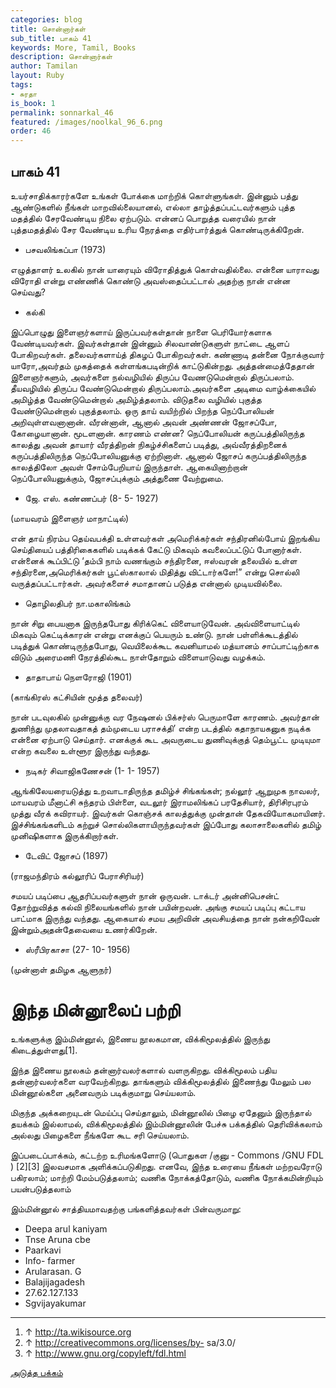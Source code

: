 ```yaml
---
categories: blog
title: சொன்னார்கள்
sub_title: பாகம் 41
keywords: More, Tamil, Books
description: சொன்னார்கள்
author: Tamilan
layout: Ruby
tags:
- சுரதா
is_book: 1
permalink: sonnarkal_46
featured: /images/noolkal_96_6.png
order: 46
---
```



## பாகம் 41

உயர்சாதிக்காரர்களே உங்கள் போக்கை மாற்றிக் கொள்ளுங்கள். இன்னும் பத்து ஆண்டுகளில் நீங்கள் மாறவில்லையானல், எல்லா தாழ்த்தப்பட்டவர்களும் புத்த மதத்தில் சேரவேண்டிய நிலை ஏற்படும். என்னப் பொறுத்த வரையில் நான் புத்தமதத்தில் சேர வேண்டிய உரிய நேரத்தை எதிர்பார்த்துக் கொண்டிருக்கிறேன்.

  * பசவலிங்கப்பா (1973)

எழுத்தாளர் உலகில் நான் யாரையும் விரோதித்துக் கொள்வதில்லை. என்னை யாராவது விரோதி என்று எண்ணிக் கொண்டு அவஸ்தைப்பட்டால் அதற்கு நான் என்ன செய்வது?

  * கல்கி

இப்பொழுது இளைஞர்களாய் இருப்பவர்கள்தான் நாளை பெரியோர்களாக வேண்டியவர்கள். இவர்கள்தான் இன்னும் சிலவாண்டுகளுள் நாட்டை ஆளப் போகிறவர்கள். தலைவர்களாய்த் திகழப் போகிறவர்கள். கண்ணாடி தன்னை நோக்குவார் யாரோ,அவர்தம் முகத்தைக் கள்ளங்கபடின்றிக் காட்டுகின்றது. அத்தன்மைத்தேதான் இளைஞர்களும், அவர்களை நல்வழியில் திருப்ப வேணடுமென்றால் திருப்பலாம். தீயவழியில் திருப்ப வேண்டுமென்றால் திருப்பலாம்.அவர்களை அடிமை வாழ்க்கையில் அமிழ்த்த வேண்டுமென்றால் அமிழ்த்தலாம். விடுதலை வழியில் புகுத்த வேண்டுமென்றால் புகுத்தலாம். ஒரு தாய் வயிற்றில் பிறந்த நெப்போலியன் அறிவுள்ளவனானான். வீரன்னான், ஆனால் அவன் அண்ணன் ஜோசப்போ, கோழையானான். மூடளனான். காரணம் எண்ன? நெப்போலியன் கருப்பத்திலிருந்த காலத்து அவன் தாயார் வீரத்திறன் நிகழ்ச்சிகளைப் படித்து, அவ்வீரத்திறனைக் கருப்பத்திலிருந்த நெப்போலியனுக்கு ஏற்றினாள். ஆனால் ஜோசப் கருப்பத்திலிருந்த காலத்திலோ அவள் சோம்பேறியாய் இருந்தாள். ஆகையினாற்றான் நெப்போலியனுக்கும், ஜோசப்புக்கும் அத்துணை வேற்றுமை.

  * ஜே. எஸ். கண்ணப்பர் (8- 5- 1927)

(மாயவரம் இளைஞர் மாநாட்டில்)

என் தாய் நிரம்ப தெய்வபக்தி உள்ளவர்கள் அமெரிக்கர்கள் சந்திரனில்போய் இறங்கிய செய்தியைப் பத்திரிகைகளில் படிக்கக் கேட்டு மிகவும் கவலைப்பட்டுப் போனார்கள். என்னைக் கூப்பிட்டு ‘தம்பி நாம் வணங்கும் சந்திரனை, ஈஸ்வரன் தலையில் உள்ள சந்திரனை,அமெரிக்கர்கள் பூட்ஸ்காலால் மிதித்து விட்டார்களே!” என்று சொல்லி வருத்தப்பட்டார்கள். அவர்களைச் சமாதானப் படுத்த என்னால் முடியவில்லை.

  * தொழிலதிபர் நா.மகாலிங்கம்

நான் சிறு பையனாக இருந்தபோது கிரிக்கெட் விளையாடுவேன். அவ்விளையாட்டில் மிகவும் கெட்டிக்காரன் என்று எனக்குப் பெயரும் உண்டு. நான் பள்ளிக்கூடத்தில் படித்துக் கொண்டிருந்தபோது, வெயிலைக்கூட கவனியாமல் மத்யானம் சாப்பாட்டிற்காக விடும் அரைமணி நேரத்தில்கூட நாள்தோறும் விளையாடுவது வழக்கம்.

  * தாதாபாய் நெளரோஜி (1901)

(காங்கிரஸ் கட்சியின் மூத்த தலைவர்)

நான் படவுலகில் முன்னுக்கு வர நேஷனல் பிக்சர்ஸ் பெருமாளே காரணம். அவர்தான் துணிந்து முதலாவதாகத் தம்முடைய பராசக்தி’ என்ற படத்தில் கதாநாயகனுக நடிக்க என்னை ஏற்பாடு செய்தார். எனக்குக் கூட அவருடைய துணிவுக்குத் தெம்பூட்ட முடியுமா என்ற கவலை உள்ளூர இருந்து வந்தது.

  * நடிகர் சிவாஜிகணேசன் (1- 1- 1957)

ஆங்கிலேயரையடுத்து உறவாடாதிருந்த தமிழ்ச் சிங்கங்கள்; நல்லூர் ஆறுமுக நாவலர், மாயவரம் மீனாட்சி சுந்தரம் பிள்ளை, வடலூர் இராமலிங்கப் பரதேசியார், திரிசிரபுரம் முத்து வீரக் கவிராயர். இவர்கள் கொஞ்சக் காலத்துக்கு முன்தான் தேகவியோகமாயினர். இச்சிங்கங்களிடம் கற்றுச் சொல்லிகளாயிருந்தவர்கள் இப்போது கலாசாலைகளில் தமிழ் முனிஷிகளாக இருக்கிறார்கள்.

  * டேவிட் ஜோசப் (1897)

(ராஜமந்திரம் கல்லூரிப் பேராசிரியர்)

சமயப் படிப்பை ஆதரிப்பவர்களுள் நான் ஒருவன். டாக்டர் அன்னிபெசன்ட் தோற்றுவித்த கல்வி நிலையங்களில் நான் பயின்றவன். அங்கு சமயப் படிப்பு கட்டாய பாட்மாக இருந்து வந்தது. ஆகையால் சமய அறிவின் அவசியத்தை நான் நன்கறிவேன் இன்றும்அதன்தேவையை உணர்கிறேன்.

  * ஸ்ரீபிரகாசா (27- 10- 1956)

(முன்னாள் தமிழக ஆளுநர்)

# இந்த மின்னூலைப் பற்றி

உங்களுக்கு இம்மின்னூல், இணைய நூலகமான, விக்கிமூலத்தில் இருந்து கிடைத்துள்ளது[1].

இந்த இணைய நூலகம் தன்னார்வலர்களால் வளருகிறது. விக்கிமூலம் பதிய தன்னார்வலர்களை வரவேற்கிறது. தாங்களும் விக்கிமூலத்தில் இணைந்து மேலும் பல மின்னூல்களை அனைவரும் படிக்குமாறு செய்யலாம்.

மிகுந்த அக்கறையுடன் மெய்ப்பு செய்தாலும், மின்னூலில் பிழை ஏதேனும் இருந்தால் தயக்கம் இல்லாமல், விக்கிமூலத்தில் இம்மின்னூலின் பேச்சு பக்கத்தில் தெரிவிக்கலாம் அல்லது பிழைகளை நீங்களே கூட சரி செய்யலாம்.

இப்படைப்பாக்கம், கட்டற்ற உரிமங்களோடு (பொதுகள /குனு - Commons /GNU FDL ) [2][3] இலவசமாக அளிக்கப்படுகிறது. எனவே, இந்த உரையை நீங்கள் மற்றவரோடு பகிரலாம்; மாற்றி மேம்படுத்தலாம்; வணிக நோக்கத்தோடும், வணிக நோக்கமின்றியும் பயன்படுத்தலாம்

இம்மின்னூல் சாத்தியமாவதற்கு பங்களித்தவர்கள் பின்வருமாறு:

  * Deepa arul kaniyam
  * Tnse Aruna cbe
  * Paarkavi
  * Info- farmer
  * Arularasan. G
  * Balajijagadesh
  * 27.62.127.133
  * Sgvijayakumar

* * *

  1. ↑ http://ta.wikisource.org
  2. ↑ http://creativecommons.org/licenses/by- sa/3.0/
  3. ↑ http://www.gnu.org/copyleft/fdl.html

[அடுத்த பக்கம்](sonnarkal_47)